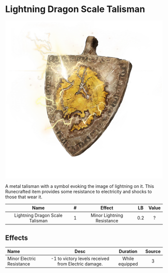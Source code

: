 # Lightning Dragon Scale Talisman

![Copyrighted Image](LightningDragonScaleTalisman.png)



A metal talisman with a symbol evoking the image of lightning on it. This Runecrafted item provides some resistance to electricity and shocks to those that wear it.



|              Name              | # |           Effect           | LB | Value |
| :-----------------------------: | :-: | :------------------------: | :-: | :---: |
| Lightning Dragon Scale Talisman | 1 | Minor Lightning Resistance | 0.2 |   ?   |

## Effects

| Name                      |                       Desc                       |    Duration    | Source |
| :------------------------ | :-------------------------------------------------: | :------------: | :-----------: |
| Minor Electric Resistance | -1 to victory levels received from Electric damage. | While equipped |       3       |
